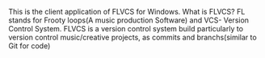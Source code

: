 This is the client application of FLVCS for Windows.
What is FLVCS?
FL stands for Frooty loops(A music production Software) and VCS- Version Control System.
FLVCS is a version control system build particularly to version control music/creative projects, as commits and branchs(similar to Git for code)
